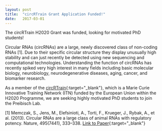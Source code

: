 ```yaml
---
layout: post
title:  "circRTrain Grant Application Funded!"
date:   2017-03-01    
---
```


The circRTrain H2020 Grant was funded, looking for motivated PhD students!

Circular RNAs (circRNAs) are a large, newly discovered class of non-coding RNAs [1]. Due to their specific circular structure they display unusually high stability and can just recently be detected using new sequencing and computational technologies. Understanding the function of circRNAs has recently spiked very high interest in many fields including basic molecular biology, neurobiology, neurodegenerative diseases, aging, cancer, and biomarker research.

As a member of the [circRTrain](https://circrtrain.eu){:target="_blank"}, which is a Marie Curie Innovative Training Network (ITN) funded by the European Union within the H2020 Programme, we are seeking highly motivated PhD students to join the Preibisch Lab. 

[1] Memczak, S., Jens, M., Elefsinioti, A., Torti, F., Krueger, J., Rybak, A., et al. (2013). Circular RNAs are a large class of animal RNAs with regulatory potency. Nature, 495(7441), 333–338. [Link to Paper](http://www.nature.com/nature/journal/v495/n7441/abs/nature11928.html){:target="_blank"}
